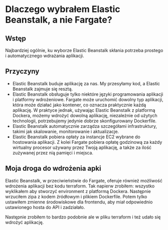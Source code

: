 # Dlaczego wybrałem Elastic Beanstalk, a nie Fargate?

## Wstęp
Najbardziej ogólnie, ku wyborze Elastic Beanstalk skłania potrzeba prostego i automatycznego wdrażania aplikacji. 

## Przyczyny
- Elastic Beanstalk buduje aplikację za nas. My przesyłamy kod, a Elastic Beanstalk zajmuje się resztą.
- Elastic Beanstalk obsługuje tylko niektóre języki programowania aplikacji i platformy wdrożeniowe. Fargate może uruchomić dowolny typ aplikacji, która może działać jako kontener, co oznacza praktycznie każdą aplikację. W praktyce jednak, używając Elastic Beanstalk z platformą Dockera, możemy wdrożyć dowolną aplikację, niezależnie od użytych technologii, potrzebujemy jedynie dobrze skonfigurowany Dockerfile.
- Elastic Beanstalk automatycznie zarządza szczegółami infrastruktury, takimi jak skalowanie, monitorowanie i aktualizacje.
- Elastic Beanstalk pobiera opłaty za instancje EC2 wybrane do hostowania aplikacji. Z kolei Fargate pobiera opłatę godzinową za każdy wirtualny procesor używany przez Twoją aplikację, a także za ilość zużywanej przez nią pamięci i miejsca.

## Moja droga do wdrożenia apki
Elastic Beanstalk, w przeciwieństwie do Fargate, oferuje również możliwość wdrożenia aplikacji bez kodu terraform. Tak napierw zrobiłem: wszystko wyklikałem aby stworzyć environment z platformą Dockera. Następnie wrzuciłem zipa z kodem źródłowym i plikiem Dockerfile. Potem tylko ustawiłem zmienne środowiskowe dla frontendu, aby miał odpowiednio ustawionego hosta do API i zadziałało. 

Następnie zrobiłem to bardzo podobnie ale w pliku terraform i też udało się wdrożyć aplikację. 